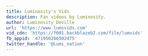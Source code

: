 ```yaml
---
title: Luminosity's Vids
description: Fan videos by Luminosity.
author: Luminosity Deville
url: 'https://www.lumsvids.com'
vid_cdn: 'https://f001.backblazeb2.com/file/lumvids'
fb_appid: '471950266502475'
twitter_handle: '@Lumi_nation'
---
```


